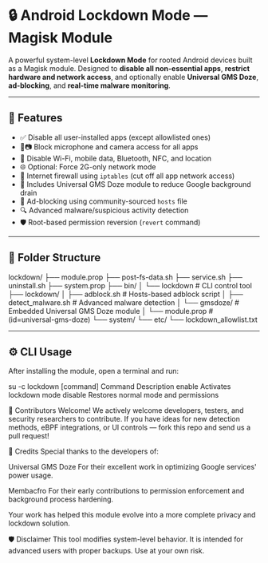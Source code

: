 # 🔒 Android Lockdown Mode — Magisk Module

A powerful system-level **Lockdown Mode** for rooted Android devices built as a Magisk module. Designed to **disable all non-essential apps**, **restrict hardware and network access**, and optionally enable **Universal GMS Doze**, **ad-blocking**, and **real-time malware monitoring**.

---

## 🚀 Features

- ✅ Disable all user-installed apps (except allowlisted ones)
- 🎤📷 Block microphone and camera access for all apps
- 📡 Disable Wi-Fi, mobile data, Bluetooth, NFC, and location
- 🌐 Optional: Force 2G-only network mode
- 🚫 Internet firewall using `iptables` (cut off all app network access)
- 🧠 Includes Universal GMS Doze module to reduce Google background drain
- 📛 Ad-blocking using community-sourced `hosts` file
- 🔍 Advanced malware/suspicious activity detection
- 🛡️ Root-based permission reversion (`revert` command)

---

## 📁 Folder Structure

lockdown/
├── module.prop
├── post-fs-data.sh
├── service.sh
├── uninstall.sh
├── system.prop
├── bin/
│ └── lockdown # CLI control tool
├── lockdown/
│ ├── adblock.sh # Hosts-based adblock script
│ ├── detect_malware.sh # Advanced malware detection
│ └── gmsdoze/ # Embedded Universal GMS Doze module
│ └── module.prop # (id=universal-gms-doze)
└── system/
└── etc/
└── lockdown_allowlist.txt


---

## ⚙️ CLI Usage

After installing the module, open a terminal and run:

su -c lockdown [command]
Command	        Description
enable	        Activates lockdown mode
disable        	Restores normal mode and permissions

🤝 Contributors Welcome!
We actively welcome developers, testers, and security researchers to contribute. If you have ideas for new detection methods, eBPF integrations, or UI controls — fork this repo and send us a pull request!

🙏 Credits
Special thanks to the developers of:

Universal GMS Doze
For their excellent work in optimizing Google services' power usage.

Membacfro
For their early contributions to permission enforcement and background process hardening.

Your work has helped this module evolve into a more complete privacy and lockdown solution.

🛡️ Disclaimer
This tool modifies system-level behavior. It is intended for advanced users with proper backups. Use at your own risk.
